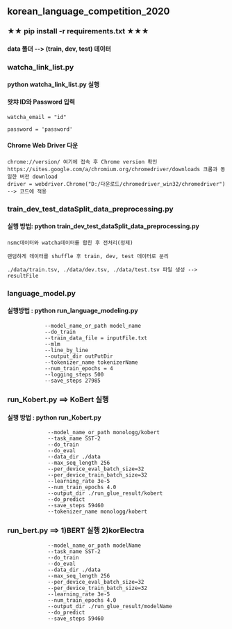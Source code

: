 ## korean_language_competition_2020

### ★★ pip install -r requirements.txt ★★★


#### data 폴더 --> (train, dev, test) 데이터 


### watcha_link_list.py
#### python watcha_link_list.py 실행
#### 왓챠 ID와 Password 입력    
    watcha_email = "id"
    
    password = 'password'
#### Chrome Web Driver 다운 
    chrome://version/ 여기에 접속 후 Chrome version 확인
    https://sites.google.com/a/chromium.org/chromedriver/downloads 크롬과 동일한 버전 download 
    driver = webdriver.Chrome("D:/다운로드/chromedriver_win32/chromedriver") --> 코드에 적용


### train_dev_test_dataSplit_data_preprocessing.py
#### 실행 방법: python train_dev_test_dataSplit_data_preprocessing.py
    nsmc데이터와 watcha데이터를 합친 후 전처리(정제)
    
    랜덤하게 데이터를 shuffle 후 train, dev, test 데이터로 분리
    
    ./data/train.tsv, ./data/dev.tsv, ./data/test.tsv 파일 생성 --> resultFile
    

### language_model.py
#### 실행방법 : python run_language_modeling.py
                --model_name_or_path model_name
                --do_train
                --train_data_file = inputFile.txt
                --mlm
                --line_by_line
                --output_dir outPutDir
                --tokenizer_name tokenizerName
                --num_train_epochs = 4
                --logging_steps 500
                --save_steps 27985



### run_Kobert.py ==> KoBert 실행
#### 실행 방법 : python run_Kobert.py 
                 --model_name_or_path monologg/kobert
                 --task_name SST-2
                 --do_train
                 --do_eval
                 --data_dir ./data
                 --max_seq_length 256
                 --per_device_eval_batch_size=32
                 --per_device_train_batch_size=32
                 --learning_rate 3e-5
                 --num_train_epochs 4.0
                 --output_dir ./run_glue_result/kobert
                 --do_predict
                 --save_steps 59460
                 --tokenizer_name monologg/kobert
                 
### run_bert.py ==> 1)BERT 실행 2)korElectra
                 --model_name_or_path modelName
                 --task_name SST-2
                 --do_train
                 --do_eval
                 --data_dir ./data
                 --max_seq_length 256
                 --per_device_eval_batch_size=32
                 --per_device_train_batch_size=32
                 --learning_rate 3e-5
                 --num_train_epochs 4.0
                 --output_dir ./run_glue_result/modelName
                 --do_predict
                 --save_steps 59460
